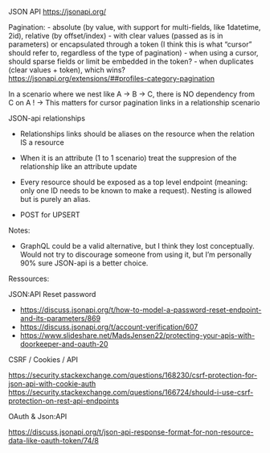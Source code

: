 
JSON API
https://jsonapi.org/

Pagination:
    - absolute (by value, with support for multi-fields, like 1datetime, 2id), relative (by offset/index)
    - with clear values (passed as is in parameters) or encapsulated through a token (I think this is what “cursor” should refer to, regardless of the type of pagination)
    - when using a cursor, should sparse fields or limit be embedded in the token?
    - when duplicates (clear values + token), which wins?
  https://jsonapi.org/extensions/##profiles-category-pagination

In a scenario where we nest like A -> B -> C, there is NO dependency from C on A !
  -> This matters for cursor pagination links in a relationship scenario

JSON-api relationships
- Relationships links should be aliases on the resource when the relation IS a resource
- When it is an attribute (1 to 1 scenario) treat the suppresion of the relationship like an attribute update

- Every resource should be exposed as a top level endpoint (meaning: only one ID needs to be known to make a request).
Nesting is allowed but is purely an alias.

- POST for UPSERT


Notes:

- GraphQL could be a valid alternative, but I think they lost conceptually. Would not try to discourage someone from using it, but I’m personally 90% sure JSON-api is a better choice.


Ressources:

JSON:API Reset password
- https://discuss.jsonapi.org/t/how-to-model-a-password-reset-endpoint-and-its-parameters/869
- https://discuss.jsonapi.org/t/account-verification/607
- https://www.slideshare.net/MadsJensen22/protecting-your-apis-with-doorkeeper-and-oauth-20

CSRF / Cookies / API

https://security.stackexchange.com/questions/168230/csrf-protection-for-json-api-with-cookie-auth
https://security.stackexchange.com/questions/166724/should-i-use-csrf-protection-on-rest-api-endpoints

OAuth & Json:API

https://discuss.jsonapi.org/t/json-api-response-format-for-non-resource-data-like-oauth-token/74/8





